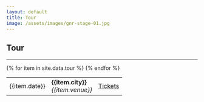 ```yaml
---
layout: default
title: Tour
image: /assets/images/gnr-stage-01.jpg
---
```


## Tour
---

<table class="tour-table">
  <tbody>
    {% for item in site.data.tour %}
      <tr>
        <td>{{item.date}}</td>
        <td>
          <b>{{item.city}}</b>
          <br>
          <i>{{item.venue}}</i>
        </td>
        <td><a href="{{item.ticketlink}}">Tickets</a></td>
      </tr>
    {% endfor %}
  </tbody>
</table>